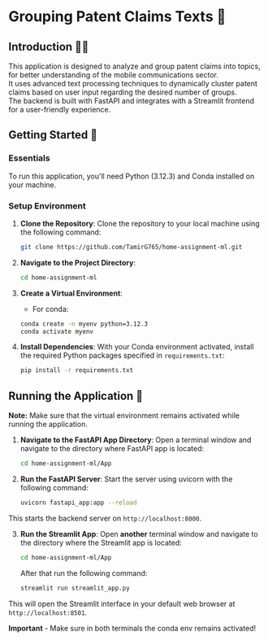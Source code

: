 # Grouping Patent Claims Texts 📜

## Introduction 👋🏼
This application is designed to analyze and group patent claims into topics, for better understanding of the mobile communications sector.</br>
It uses advanced text processing techniques to dynamically cluster patent claims based on user input regarding the desired number of groups.</br>
The backend is built with FastAPI and integrates with a Streamlit frontend for a user-friendly experience.

## Getting Started 🐍

### Essentials
To run this application, you'll need Python (3.12.3) and Conda installed on your machine.

### Setup Environment

1. **Clone the Repository**:
    Clone the repository to your local machine using the following command:
    ```bash
    git clone https://github.com/TamirG765/home-assignment-ml.git
    ```

2. **Navigate to the Project Directory**:
    ```bash
    cd home-assignment-ml
    ```

3. **Create a Virtual Environment**:
    * For conda:
    ```bash
    conda create -n myenv python=3.12.3
    conda activate myenv
    ```

4. **Install Dependencies**:
    With your Conda environment activated, install the required Python packages specified in `requirements.txt`:
    ```bash
    pip install -r requirements.txt
    ```

## Running the Application 🏃
**Note:** Make sure that the virtual environment remains activated while running the application.

1. **Navigate to the FastAPI App Directory**:
    Open a terminal window and navigate to the directory where FastAPI app is located:
    ```bash
    cd home-assignment-ml/App
    ```

2. **Run the FastAPI Server**:
    Start the server using uvicorn with the following command:
    ```bash
    uvicorn fastapi_app:app --reload
    ```

This starts the backend server on `http://localhost:8000`.

3. **Run the Streamlit App**:
    Open **another** terminal window and navigate to the directory where the Streamlit app is located:
    ```bash
    cd home-assignment-ml/App
    ```

    After that run the following command:
    ```bash
    streamlit run streamlit_app.py
    ```

This will open the Streamlit interface in your default web browser at `http://localhost:8501`.

**Important** - Make sure in both terminals the conda env remains activated!

